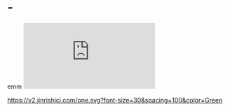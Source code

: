 # -
emm
![](https://img.xjh.me/random_img.php?return=302////markdown)

https://v2.jinrishici.com/one.svg?font-size=30&spacing=100&color=Green
